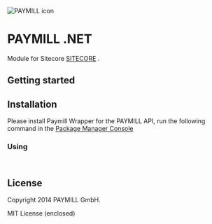 
![PAYMILL icon](https://static.paymill.com/r/335f99eb3914d517bf392beb1adaf7cccef786b6/img/logo-download_Light.png)

# PAYMILL .NET

Module for Sitecore [SITECORE](http://www.sitecore.net/) .

## Getting started

## Installation 

Please install Paymill Wrapper for the PAYMILL API, run the following command in the [Package Manager Console](http://docs.nuget.org/docs/start-here/using-the-package-manager-console)


### Using 

```cs
   
```

## License

Copyright 2014 PAYMILL GmbH.

MIT License (enclosed)

